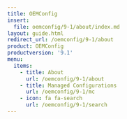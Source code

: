 ```yaml
---
title: OEMConfig
insert:
  file: oemconfig/9-1/about/index.md
layout: guide.html
redirect_url: /oemconfig/9-1/about
product: OEMConfig
productversion: '9.1'
menu:
  items:
    - title: About
      url: /oemconfig/9-1/about
    - title: Managed Configurations
      url: /oemconfig/9-1/mc
    - icon: fa fa-search
      url: /oemconfig/9-1/search
---
```

